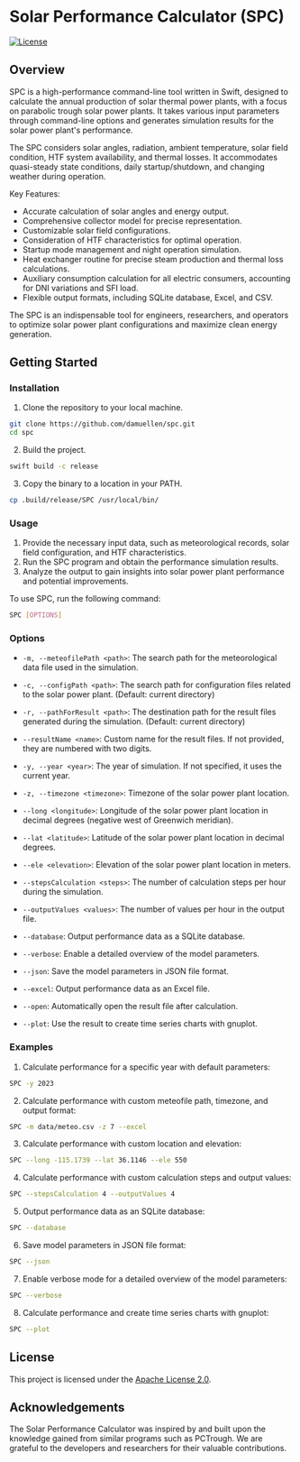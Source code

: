 # Solar Performance Calculator (SPC)
[![License](https://img.shields.io/badge/license-Apache%202.0-blue)](https://opensource.org/licenses/Apache-2.0)

## Overview

SPC is a high-performance command-line tool written in Swift, designed to calculate the annual production of solar thermal power plants, with a focus on parabolic trough solar power plants. It takes various input parameters through command-line options and generates simulation results for the solar power plant's performance.

The SPC considers solar angles, radiation, ambient temperature, solar field condition, HTF system availability, and thermal losses. It accommodates quasi-steady state conditions, daily startup/shutdown, and changing weather during operation.

Key Features:
- Accurate calculation of solar angles and energy output.
- Comprehensive collector model for precise representation.
- Customizable solar field configurations.
- Consideration of HTF characteristics for optimal operation.
- Startup mode management and night operation simulation.
- Heat exchanger routine for precise steam production and thermal loss calculations.
- Auxiliary consumption calculation for all electric consumers, accounting for DNI variations and SFI load.
- Flexible output formats, including SQLite database, Excel, and CSV.

The SPC is an indispensable tool for engineers, researchers, and operators to optimize solar power plant configurations and maximize clean energy generation.

## Getting Started

### Installation

1. Clone the repository to your local machine.

```bash
git clone https://github.com/damuellen/spc.git
cd spc
```

2. Build the project.

```bash
swift build -c release 
```

3. Copy the binary to a location in your PATH.

```bash
cp .build/release/SPC /usr/local/bin/
```

### Usage

1. Provide the necessary input data, such as meteorological records, solar field configuration, and HTF characteristics.
2. Run the SPC program and obtain the performance simulation results.
3. Analyze the output to gain insights into solar power plant performance and potential improvements.

To use SPC, run the following command:

```bash
SPC [OPTIONS]
```

### Options

- `-m, --meteofilePath <path>`: The search path for the meteorological data file used in the simulation.

- `-c, --configPath <path>`: The search path for configuration files related to the solar power plant. (Default: current directory)

- `-r, --pathForResult <path>`: The destination path for the result files generated during the simulation. (Default: current directory)

- `--resultName <name>`: Custom name for the result files. If not provided, they are numbered with two digits.

- `-y, --year <year>`: The year of simulation. If not specified, it uses the current year.

- `-z, --timezone <timezone>`: Timezone of the solar power plant location.

- `--long <longitude>`: Longitude of the solar power plant location in decimal degrees (negative west of Greenwich meridian).

- `--lat <latitude>`: Latitude of the solar power plant location in decimal degrees.

- `--ele <elevation>`: Elevation of the solar power plant location in meters.

- `--stepsCalculation <steps>`: The number of calculation steps per hour during the simulation.

- `--outputValues <values>`: The number of values per hour in the output file.

- `--database`: Output performance data as a SQLite database.

- `--verbose`: Enable a detailed overview of the model parameters.

- `--json`: Save the model parameters in JSON file format.

- `--excel`: Output performance data as an Excel file.

- `--open`: Automatically open the result file after calculation.

- `--plot`: Use the result to create time series charts with gnuplot.

### Examples

1. Calculate performance for a specific year with default parameters:

```bash
SPC -y 2023
```

2. Calculate performance with custom meteofile path, timezone, and output format:

```bash
SPC -m data/meteo.csv -z 7 --excel
```

3. Calculate performance with custom location and elevation:

```bash
SPC --long -115.1739 --lat 36.1146 --ele 550
```

4. Calculate performance with custom calculation steps and output values:

```bash
SPC --stepsCalculation 4 --outputValues 4
```

5. Output performance data as an SQLite database:

```bash
SPC --database
```

6. Save model parameters in JSON file format:

```bash
SPC --json
```

7. Enable verbose mode for a detailed overview of the model parameters:

```bash
SPC --verbose
```

8. Calculate performance and create time series charts with gnuplot:

```bash
SPC --plot
```

## License

This project is licensed under the [Apache License 2.0](LICENSE).

## Acknowledgements

The Solar Performance Calculator was inspired by and built upon the knowledge gained from similar programs such as PCTrough.
We are grateful to the developers and researchers for their valuable contributions.
